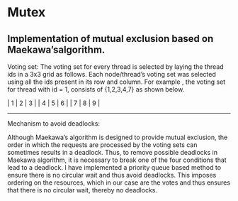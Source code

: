 # Mutex
Implementation of mutual exclusion based on Maekawa’salgorithm.
---

Voting set:
The voting set for every thread is selected by laying the thread ids in a 3x3 grid as follows. Each node/thread’s voting set was selected using all the ids present in its row and column. For example , the voting set for thread with id = 1, consists of {1,2,3,4,7} as shown below.

| 1 | 2 | 3 |
| 4 | 5 | 6 |
| 7 | 8 | 9 |

---
Mechanism to avoid deadlocks:

Although Maekawa’s algorithm is designed to provide mutual exclusion, the order in which the requests are processed by the voting sets can sometimes results in a deadlock. Thus, to remove possible deadlocks in Maekawa algorithm, it is necessary to
break one of the four conditions that lead to a deadlock. I have implemented a priority queue based method to ensure there is no circular wait and thus avoid deadlocks. This imposes ordering on the resources, which in our case are the votes and thus ensures that there is no circular wait, thereby no deadlocks.

